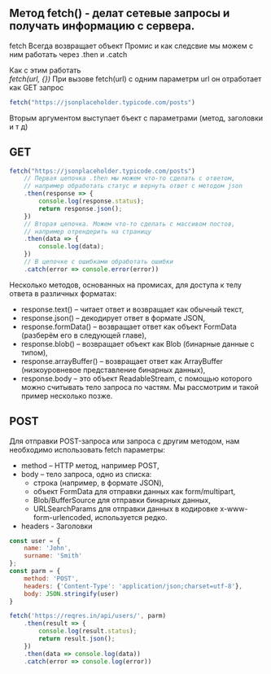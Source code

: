 ## Метод fetch() - делат сетевые запросы и получать информацию с сервера.
fetch  Всегда возвращает объект Промис и как следсвие мы можем с ним работать через .then и .catch

Как с этим работать  
*fetch(url, {})*
При вызове fetch(url) с одним параметрм url он отработает как GET запрос
```javascript
fetch("https://jsonplaceholder.typicode.com/posts")
```
Вторым аргументом выступает бъект с параметрами (метод, заголовки и т д)

## GET
```javascript
fetch("https://jsonplaceholder.typicode.com/posts")
    // Первая цепочка .then мы можем что-то сделать с ответом,
    // например обработать статус и вернуть ответ с методом json
    .then(response => {
        console.log(response.status);
        return response.json();
    })
    // Вторая цепочка. Можем что-то сделать с массивом постов,
    // например отрендерить на страницу
    .then(data => {
        console.log(data);
    })
    // В цепочке с ошибками обработать ошибки
    .catch(error => console.error(error))
```
Несколько методов, основанных на промисах, для доступа к телу ответа в различных форматах:
- response.text() – читает ответ и возвращает как обычный текст,
- response.json() – декодирует ответ в формате JSON,
- response.formData() – возвращает ответ как объект FormData (разберём его в следующей главе),
- response.blob() – возвращает объект как Blob (бинарные данные с типом),
- response.arrayBuffer() – возвращает ответ как ArrayBuffer (низкоуровневое представление бинарных данных),
- response.body – это объект ReadableStream, с помощью которого можно считывать тело запроса по частям. Мы рассмотрим и такой пример несколько позже.


## POST
Для отправки POST-запроса или запроса с другим методом, нам необходимо использовать fetch параметры:

- method – HTTP метод, например POST,
- body – тело запроса, одно из списка:
    - строка (например, в формате JSON),
    - объект FormData для отправки данных как form/multipart,
    - Blob/BufferSource для отправки бинарных данных,
    - URLSearchParams для отправки данных в кодировке x-www-form-urlencoded, используется редко.
- headers - Заголовки

```javascript
const user = {
    name: 'John',
    surname: 'Smith'
};
const parm = {
    method: 'POST',
    headers: {'Content-Type': 'application/json;charset=utf-8'},
    body: JSON.stringify(user)
}

fetch('https://reqres.in/api/users/', parm)
    .then(result => {
        console.log(result.status);
        return result.json();
    })
    .then(data => console.log(data))
    .catch(error => console.log(error))
```